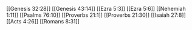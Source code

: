 [[Genesis 32:28]]
[[Genesis 43:14]]
[[Ezra 5:3]]
[[Ezra 5:6]]
[[Nehemiah 1:11]]
[[Psalms 76:10]]
[[Proverbs 21:1]]
[[Proverbs 21:30]]
[[Isaiah 27:8]]
[[Acts 4:26]]
[[Romans 8:31]]
